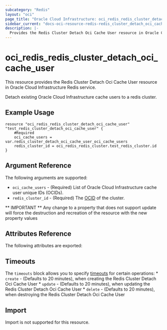 ```yaml
---
subcategory: "Redis"
layout: "oci"
page_title: "Oracle Cloud Infrastructure: oci_redis_redis_cluster_detach_oci_cache_user"
sidebar_current: "docs-oci-resource-redis-redis_cluster_detach_oci_cache_user"
description: |-
  Provides the Redis Cluster Detach Oci Cache User resource in Oracle Cloud Infrastructure Redis service
---
```


# oci_redis_redis_cluster_detach_oci_cache_user
This resource provides the Redis Cluster Detach Oci Cache User resource in Oracle Cloud Infrastructure Redis service.

Detach existing Oracle Cloud Infrastructure cache users to a redis cluster.

## Example Usage

```hcl
resource "oci_redis_redis_cluster_detach_oci_cache_user" "test_redis_cluster_detach_oci_cache_user" {
	#Required
	oci_cache_users = var.redis_cluster_detach_oci_cache_user_oci_cache_users
	redis_cluster_id = oci_redis_redis_cluster.test_redis_cluster.id
}
```

## Argument Reference

The following arguments are supported:

* `oci_cache_users` - (Required) List of Oracle Cloud Infrastructure cache user unique IDs (OCIDs).
* `redis_cluster_id` - (Required) The [OCID](https://docs.cloud.oracle.com/iaas/Content/General/Concepts/identifiers.htm#Oracle) of the cluster.


** IMPORTANT **
Any change to a property that does not support update will force the destruction and recreation of the resource with the new property values

## Attributes Reference

The following attributes are exported:


## Timeouts

The `timeouts` block allows you to specify [timeouts](https://registry.terraform.io/providers/oracle/oci/latest/docs/guides/changing_timeouts) for certain operations:
	* `create` - (Defaults to 20 minutes), when creating the Redis Cluster Detach Oci Cache User
	* `update` - (Defaults to 20 minutes), when updating the Redis Cluster Detach Oci Cache User
	* `delete` - (Defaults to 20 minutes), when destroying the Redis Cluster Detach Oci Cache User


## Import

Import is not supported for this resource.

